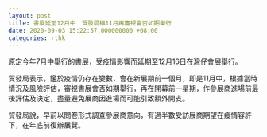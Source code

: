 ```yaml
---
layout: post
title: 書展延至12月中　貿發局稱11月再審視會否如期舉行
date: 2020-09-03 15:22:57.000000000 +08:00
categories: rthk
---
```


原定今年7月中舉行的書展，受疫情影響而延期至12月16日在灣仔會展舉行。

貿發局表示，鑑於疫情仍存在變數，會在新展期前一個月，即是11月中，根據當時情況及風險評估，審視書展會否如期舉行，再在開幕前一星期，作參展商進場前最後評估及決定，盡量避免展商因進場而可能引致額外開支。

貿發局說，早前以問卷形式調查參展商意向，有過半數受訪展商期望在疫情容許下，在年底前復辦展覽。
